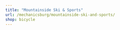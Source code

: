 ```yaml
---
title: "Mountainside Ski & Sports"
url: /mechanicsburg/mountainside-ski-and-sports/
shop: bicycle
---
```

